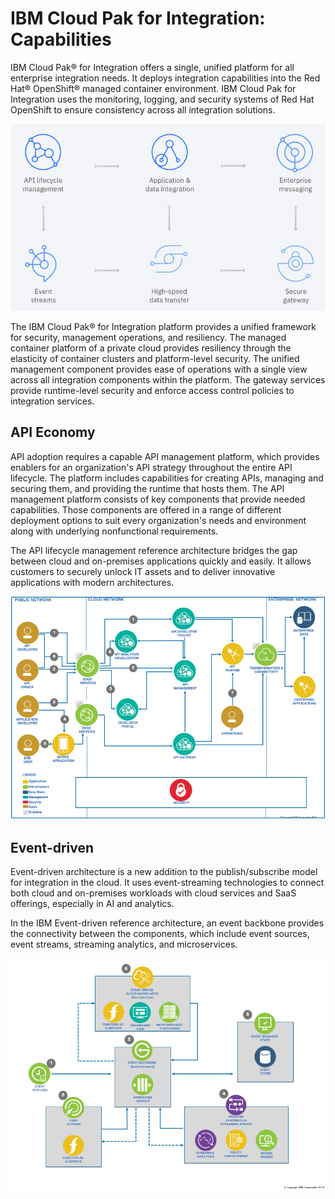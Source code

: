 # IBM Cloud Pak for Integration: Capabilities

IBM Cloud Pak® for Integration offers a single, unified platform for all enterprise integration needs. It deploys integration capabilities into the Red Hat® OpenShift® managed container environment. IBM Cloud Pak for Integration uses the monitoring, logging, and security systems of Red Hat OpenShift to ensure consistency across all integration solutions.

![CP4I Architecture](img/cp4i-capabilities.png)

The IBM Cloud Pak® for Integration platform provides a unified framework for security, management operations, and resiliency. The managed container platform of a private cloud provides resiliency through the elasticity of container clusters and platform-level security. The unified management component provides ease of operations with a single view across all integration components within the platform. The gateway services provide runtime-level security and enforce access control policies to integration services.




## API Economy
API adoption requires a capable API management platform, which provides enablers for an organization's API strategy throughout the entire API lifecycle. The platform includes capabilities for creating APIs, managing and securing them, and providing the runtime that hosts them. The API management platform consists of key components that provide needed capabilities. Those components are offered in a range of different deployment options to suit every organization's needs and environment along with underlying nonfunctional requirements.

The API lifecycle management reference architecture bridges the gap between cloud and on-premises applications quickly and easily. It allows customers to securely unlock IT assets and to deliver innovative applications with modern architectures.

![API Architecture](img/api-ref-arch.png)


## Event-driven 
Event-driven architecture is a new addition to the publish/subscribe model for integration in the cloud. It uses event-streaming technologies to connect both cloud and on-premises workloads with cloud services and SaaS offerings, especially in AI and analytics.

In the IBM Event-driven reference architecture, an event backbone provides the connectivity between the components, which include event sources, event streams, streaming analytics, and microservices.

![Event Architecture](img/evt-ref-arch.png)